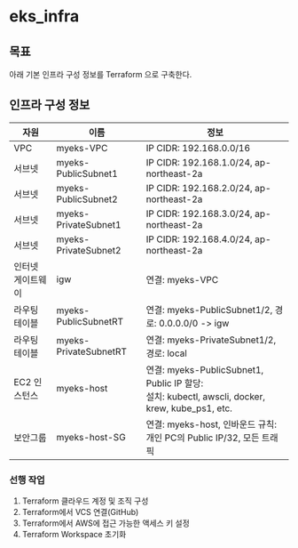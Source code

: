# eks_infra

## 목표
아래 기본 인프라 구성 정보를 Terraform 으로 구축한다.

## 인프라 구성 정보 
|자원|이름|정보|
|------|---|---|
|VPC|myeks-VPC|IP CIDR: 192.168.0.0/16|
|서브넷|myeks-PublicSubnet1|IP CIDR: 192.168.1.0/24, ap-northeast-2a|
|서브넷|myeks-PublicSubnet2|IP CIDR: 192.168.2.0/24, ap-northeast-2a|
|서브넷|myeks-PrivateSubnet1|IP CIDR: 192.168.3.0/24, ap-northeast-2a|
|서브넷|myeks-PrivateSubnet2|IP CIDR: 192.168.4.0/24, ap-northeast-2a|
|인터넷 게이트웨이|igw|연결: myeks-VPC|
|라우팅 테이블|myeks-PublicSubnetRT|연결: myeks-PublicSubnet1/2, 경로: 0.0.0.0/0 -> igw|
|라우팅 테이블|myeks-PrivateSubnetRT|연결: myeks-PrivateSubnet1/2, 경로: local|
|EC2 인스턴스|myeks-host|연결: myeks-PublicSubnet1, Public IP 할당: <br> 설치: kubectl, awscli, docker, krew, kube_ps1, etc.|
|보안그룹|myeks-host-SG|연결: myeks-host, 인바운드 규칙: 개인 PC의 Public IP/32, 모든 트래픽|

### 선행 작업
1. Terraform 클라우드 계정 및 조직 구성
2. Terraform에서 VCS 연결(GitHub)
3. Terraform에서 AWS에 접근 가능한 액세스 키 설정
4. Terraform Workspace 초기화
